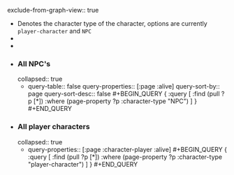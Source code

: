 exclude-from-graph-view:: true

- Denotes the character type of the character, options are currently `player-character` and `NPC`
-
-
- ### All NPC's
  collapsed:: true
	- query-table:: false
	  query-properties:: [:page :alive]
	  query-sort-by:: page
	  query-sort-desc:: false
	  #+BEGIN_QUERY
	  {
	   :query [
	           :find (pull ?p [*]) 
	           :where 
	           (page-property ?p :character-type "NPC")
	           ]
	  }
	  #+END_QUERY
- ### All player characters
  collapsed:: true
	- query-properties:: [:page :character-player :alive]
	  #+BEGIN_QUERY
	  {
	   :query [
	           :find (pull ?p [*]) 
	           :where 
	           (page-property ?p :character-type "player-character")
	           ]
	  }
	  #+END_QUERY